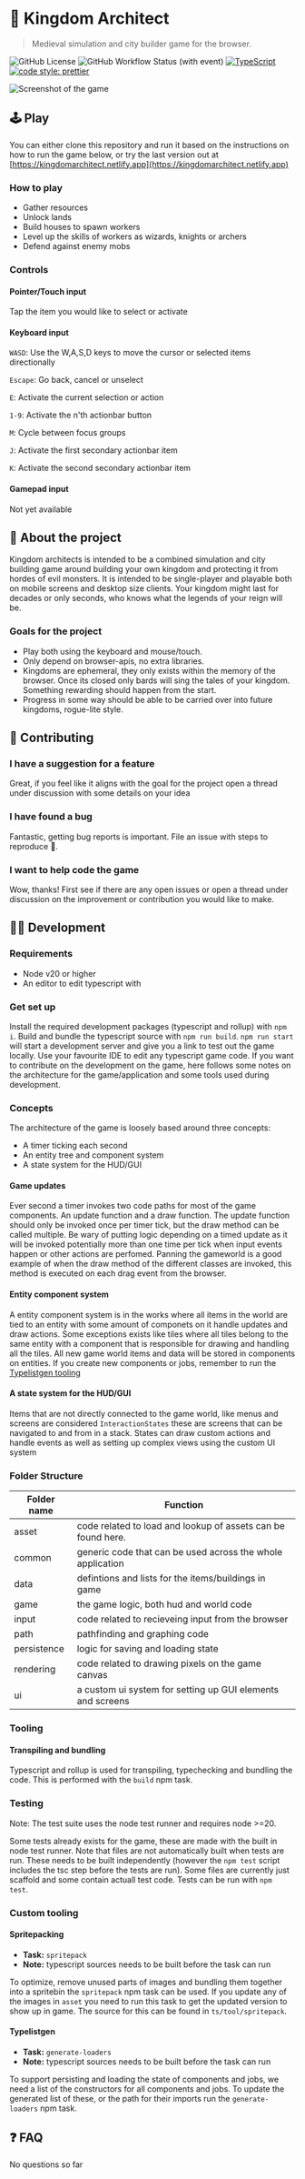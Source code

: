 # 🏰 Kingdom Architect
> Medieval simulation and city builder game for the browser.

![GitHub License](https://img.shields.io/github/license/trymnilsen/kingdomarchitect)
![GitHub Workflow Status (with event)](https://img.shields.io/github/actions/workflow/status/trymnilsen/kingdomarchitect/main.yml)
[![TypeScript](https://img.shields.io/badge/%3C%2F%3E-TypeScript-%230074c1.svg)](https://www.typescriptlang.org/)
[![code style: prettier](https://img.shields.io/badge/code_style-prettier-f8bc45.svg)](https://github.com/prettier/prettier)


![Screenshot of the game](screenshot/gameplay.png)

## 🕹️ Play
You can either clone this repository and run it based on the instructions on how to run the game below, or try the last version out at [https://kingdomarchitect.netlify.app](https://kingdomarchitect.netlify.app)

### How to play
- Gather resources
- Unlock lands
- Build houses to spawn workers
- Level up the skills of workers as wizards, knights or archers
- Defend against enemy mobs

### Controls
#### Pointer/Touch input
Tap the item you would like to select or activate

#### Keyboard input
`WASD`: Use the W,A,S,D keys to move the cursor or selected items directionally

`Escape`: Go back, cancel or unselect

`E`: Activate the current selection or action

`1-9`: Activate the n'th actionbar button

`M`: Cycle between focus groups

`J`: Activate the first secondary actionbar item

`K`: Activate the second secondary actionbar item

#### Gamepad input
Not yet available

## 📜 About the project
Kingdom architects is intended to be a combined simulation and city building game around building your own kingdom and protecting it from hordes of evil monsters. It is intended to be single-player and playable both on mobile screens and desktop size clients. Your kingdom might last for decades or only seconds, who knows what the legends of your reign will be.

### Goals for the project
- Play both using the keyboard and mouse/touch.
- Only depend on browser-apis, no extra libraries.
- Kingdoms are ephemeral, they only exists within the memory of the browser. Once its closed only bards will sing the tales of your kingdom. Something rewarding should happen from the start.
- Progress in some way should be able to be carried over into future kingdoms, rogue-lite style.

## 🙋 Contributing
### I have a suggestion for a feature
Great, if you feel like it aligns with the goal for the project open a thread under discussion with some details on your idea

### I have found a bug
Fantastic, getting bug reports is important. File an issue with steps to reproduce 🙏.

### I want to help code the game
Wow, thanks! First see if there are any open issues or open a thread under discussion on the improvement or contribution you would like to make.

## 👩‍💻 Development
### Requirements
- Node v20 or higher
- An editor to edit typescript with

### Get set up
Install the required development packages (typescript and rollup) with `npm i`. Build and bundle the typescript source with `npm run build`. `npm run start` will start a development server and give you a link to test out the game locally. Use your favourite IDE to edit any typescript game code. If you want to contribute on the development on the game, here follows some notes on the architecture for the game/application and some tools used during development.

### Concepts
The architecture of the game is loosely based around three concepts:
- A timer ticking each second
- An entity tree and component system
- A state system for the HUD/GUI

#### Game updates
Ever second a timer invokes two code paths for most of the game components. An update function and a draw function.
The update function should only be invoked once per timer tick, but the draw method can be called multiple. Be wary of putting
logic depending on a timed update as it will be invoked potentially more than one time per tick when input events happen or other
actions are perfomed. Panning the gameworld is a good example of when the draw method of the different classes are invoked, this method
is executed on each drag event from the browser.

#### Entity component system
A entity component system is in the works where all items in the world are tied to an entity with some amount of componets on it handle updates and draw actions. Some exceptions exists like tiles where all tiles belong to the same entity with a component that is responsible for drawing and handling all the tiles. All new game world items and data will be stored in components on entities. If you create new components or jobs, remember to run the [Typelistgen tooling](#typelistgen)

#### A state system for the HUD/GUI
Items that are not directly connected to the game world, like menus and screens are considered `InteractionStates` these are screens that can be navigated to and from in a stack. States can draw custom actions and handle events as well as setting up complex views using the custom UI system

### Folder Structure
| Folder name | Function                                                      |
|-------------|---------------------------------------------------------------|
| asset       | code related to load and lookup of assets can be found here.  |
| common      | generic code that can be used across the whole application    |
| data        | defintions and lists for the items/buildings in game          |
| game        | the game logic, both hud and world code                       |
| input       | code related to recieveing input from the browser             |
| path        | pathfinding and graphing code                                 |
| persistence | logic for saving and loading state                            |
| rendering   | code related to drawing pixels on the game canvas             |
| ui          | a custom ui system for setting up GUI elements and screens    |

### Tooling
#### Transpiling and bundling
Typescript and rollup is used for transpiling, typechecking and bundling the code.
This is performed with the `build` npm task.

### Testing
Note: The test suite uses the node test runner and requires node >=20.

Some tests already exists for the game, these are made with the built in node test runner. Note that files are not automatically built when tests are run. These needs to be built independently (however the `npm test` script includes the tsc step before the tests are run). Some files are currently just scaffold and some contain actuall test code. Tests can be run with `npm  test`.

### Custom tooling
#### Spritepacking
- **Task:** `spritepack`
- **Note:** typescript sources needs to be built before the task can run

To optimize, remove unused parts of images and bundling them together into a spritebin the `spritepack` npm task can be used. If you update any of the images in `asset` you need to run this task to get the updated version to show up in game. The source for this can be found in `ts/tool/spritepack`.

#### Typelistgen
- **Task:** `generate-loaders`
- **Note:** typescript sources needs to be built before the task can run

To support persisting and loading the state of components and jobs, we need a list of the constructors for all components and jobs. To update the generated list of these, or the path for their imports run the `generate-loaders`
npm task.

## ❓ FAQ
No questions so far